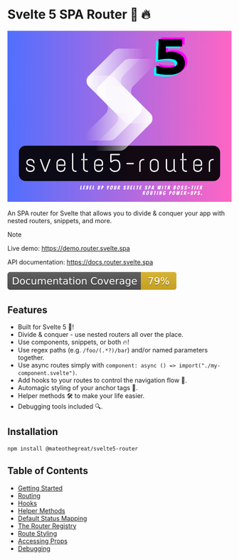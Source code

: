 # Svelte 5 SPA Router 🚀 🔥

![logo](/docs/assets/logo-1000px.png)

An SPA router for Svelte that allows you to divide & conquer your app with nested routers, snippets, and more.

> [!NOTE]
> Live demo: <https://demo.router.svelte.spa>
>
> API documentation: <https://docs.router.svelte.spa>

![documentation coverage](docs/assets/coverage.svg)

## Features

- Built for Svelte 5 🚀!
- Divide & conquer - use nested routers all over the place.
- Use components, snippets, or both 🔥!
- Use regex paths (e.g. `/foo/(.*?)/bar`) and/or named parameters together.
- Use async routes simply with `component: async () => import("./my-component.svelte")`.
- Add hooks to your routes to control the navigation flow 🔧.
- Automagic styling of your anchor tags 💄.
- Helper methods 🛠️ to make your life easier.
- Debugging tools included 🔍.

## Installation

```bash
npm install @mateothegreat/svelte5-router
```

## Table of Contents

- [Getting Started](https://github.com/mateothegreat/svelte5-router/blob/main/docs/getting-started.md)
- [Routing](https://github.com/mateothegreat/svelte5-router/blob/main/docs/routing.md)
- [Hooks](https://github.com/mateothegreat/svelte5-router/blob/main/docs/hooks.md)
- [Helper Methods](https://github.com/mateothegreat/svelte5-router/blob/main/docs/helpers.md)
- [Default Status Mapping](https://github.com/mateothegreat/svelte5-router/blob/main/docs/statuses.md)
- [The Router Registry](https://github.com/mateothegreat/svelte5-router/blob/main/docs/registry.md)
- [Route Styling](https://github.com/mateothegreat/svelte5-router/blob/main/docs/styling.md)
- [Accessing Props](https://github.com/mateothegreat/svelte5-router/blob/main/docs/props.md)
- [Debugging](https://github.com/mateothegreat/svelte5-router/blob/main/docs/debugging.md)

